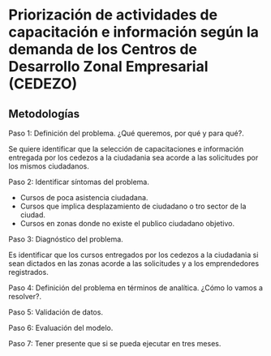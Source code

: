 # Priorización de actividades de capacitación e información según la demanda de los Centros de Desarrollo Zonal Empresarial (CEDEZO)

## Metodologías

Paso 1: Definición del problema. ¿Qué queremos, por qué y para qué?.

Se quiere identificar que la selección de capacitaciones e información entregada por los cedezos a la ciudadania sea acorde a las solicitudes por los mismos ciudadanos.

Paso 2: Identificar síntomas del problema.

- Cursos de poca asistencia ciudadana.
- Cursos que implica desplazamiento de ciudadano o tro sector de la ciudad.
- Cursos en zonas donde no existe el publico ciudadano objetivo.

Paso 3: Diagnóstico del problema.

Es identificar que los cursos entregados por los cedezos a la ciudadania si sean dictados en las zonas acorde a las solicitudes y a los emprendedores registrados.

Paso 4: Definición del problema en términos de analítica. ¿Cómo lo vamos a resolver?.

Paso 5: Validación de datos.

Paso 6: Evaluación del modelo.

Paso 7: Tener presente que si se pueda ejecutar en tres meses.
